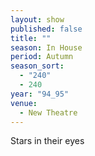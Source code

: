 ```yaml
---
layout: show
published: false
title: ""
season: In House
period: Autumn
season_sort: 
  - "240"
  - 240
year: "94_95"
venue: 
  - New Theatre
---
```


Stars in their eyes
